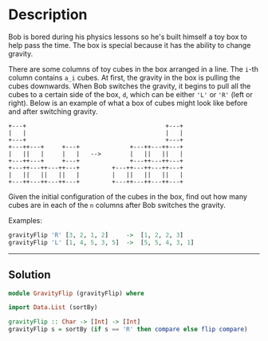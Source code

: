 # Description

Bob is bored during his physics lessons so he's built himself a toy box to help pass the time. The box is special because it has the ability to change gravity.

There are some columns of toy cubes in the box arranged in a line. The `i`-th column contains `a_i` cubes. At first, the gravity in the box is pulling the cubes downwards. When Bob switches the gravity, it begins to pull all the cubes to a certain side of the box, `d`, which can be either `'L'` or `'R'` (left or right). Below is an example of what a box of cubes might look like before and after switching gravity.

```
+---+                                       +---+
|   |                                       |   |
+---+                                       +---+
+---++---+     +---+              +---++---++---+
|   ||   |     |   |   -->        |   ||   ||   |
+---++---+     +---+              +---++---++---+
+---++---++---++---+         +---++---++---++---+
|   ||   ||   ||   |         |   ||   ||   ||   |
+---++---++---++---+         +---++---++---++---+
```

Given the initial configuration of the cubes in the box, find out how many cubes are in each of the `n` columns after Bob switches the gravity.

Examples:

```hs
gravityFlip 'R' [3, 2, 1, 2]     ->  [1, 2, 2, 3]
gravityFlip 'L' [1, 4, 5, 3, 5]  ->  [5, 5, 4, 3, 1]
```

---

## Solution

```hs
module GravityFlip (gravityFlip) where

import Data.List (sortBy)

gravityFlip :: Char -> [Int] -> [Int]
gravityFlip s = sortBy (if s == 'R' then compare else flip compare)
```

